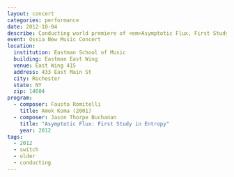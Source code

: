 ```yaml
---
layout: concert
categories: performance
date: 2012-10-04
describe: Conducting world premiere of <em>Asymptotic Flux, First Study in Entropy</em> and Rochester premiere of Fausto Romitelli's <em>Amok Koma</em>, Switch~ Ensemble.
event: Ossia New Music Concert
location:
  institution: Eastman School of Music
  building: Eastman East Wing
  venue: East Wing 415
  address: 433 East Main St
  city: Rochester
  state: NY
  zip: 14604
program:
  - composer: Fausto Romitelli
    title: Amok Koma (2001)
  - composer: Jason Thorpe Buchanan
    title: "Asymptotic Flux: First Study in Entropy"
    year: 2012
tags:
  - 2012
  - switch
  - older
  - conducting
---
```


